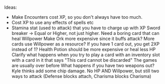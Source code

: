 Ideas:

* Make Encounters cost XP, so you don't always have too much.
* Cost XP to use any effects of spells etc
* Stamina stat (used to attack) that you have to charge up with XP
Sword breaker -> Equal or Higher, not just higher.
Need a boring card that can heal Willpower
Make Ork more expensive since it buffs attack?
More cards use Willpower as a resource?
If you have 1 card out, you get 2XP instead of 1?
Health Potion should be more expensive or heal less HP
Clarify what happens when you try to play a card with an inventory slot with a card in it that says "This card cannot be discarded"
The games are usually over before 
What happens if you have two weapons out? Kyle thinks add some chip damage.
No HP AND Willpower, but still two ways to attack (Defense blocks attach, Charisma blocks Charisma)